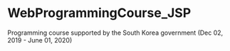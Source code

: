 # WebProgrammingCourse_JSP
Programming course supported by the South Korea government (Dec 02, 2019 - June 01, 2020)
